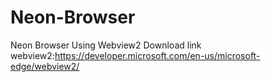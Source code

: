 # Neon-Browser
Neon Browser Using Webview2 Download link webview2:https://developer.microsoft.com/en-us/microsoft-edge/webview2/
